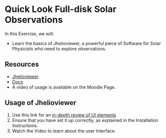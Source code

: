 # Quick Look Full-disk Solar Observations
In this Exercise, we will:
- Learn the basics of Jhelioviewer, a powerful piece of Software for Solar Physicists who need to explore observations.
  
## Resources
- [Jhelioviewer](http://www.jhelioviewer.org/)
- [Docs](http://swhv.oma.be/user_manual/)
- A video of usage is available on the Moodle Page.

## Usage of Jhelioviewer
1. Use this link for an [in-depth review of UI elements](https://www.notion.so/Using-JHelioviewer-Solar-Physics-Course-7b5eb48b075c4945bf8df404a3d44ada)
2. Ensure that you have set it up correctly, as explained in the Installation Instructions.
3. Watch the Video to learn about the user Interface.

